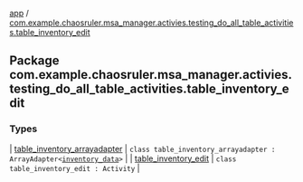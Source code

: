 [app](../index.md) / [com.example.chaosruler.msa_manager.activies.testing_do_all_table_activities.table_inventory_edit](.)

## Package com.example.chaosruler.msa_manager.activies.testing_do_all_table_activities.table_inventory_edit

### Types

| [table_inventory_arrayadapter](table_inventory_arrayadapter/index.md) | `class table_inventory_arrayadapter : ArrayAdapter<`[`inventory_data`](../com.example.chaosruler.msa_manager.object_types/inventory_data/index.md)`>` |
| [table_inventory_edit](table_inventory_edit/index.md) | `class table_inventory_edit : Activity` |

